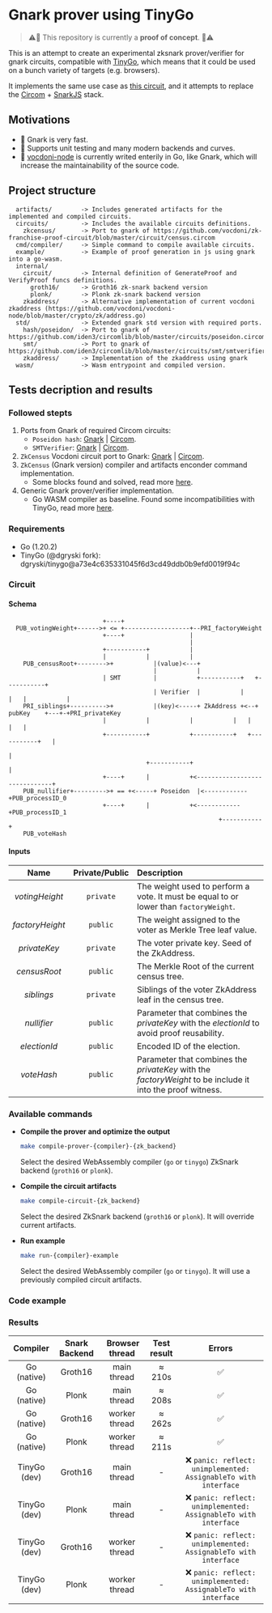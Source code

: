 # Gnark prover using TinyGo

> ⚠️🚧 This repository is currently a **proof of concept**. 🚧⚠️

This is an attempt to create an experimental zksnark prover/verifier for gnark circuits, compatible with [TinyGo](https://github.com/tinygo-org/tinygo), which means that it could be used on a bunch variety of targets (e.g. browsers).

It implements the same use case as [this circuit](https://github.com/vocdoni/zk-franchise-proof-circuit), and it attempts to replace the [Circom](https://github.com/iden3/circom) + [SnarkJS](https://github.com/iden3/snarkjs) stack.

## Motivations
 - 🚀 Gnark is very fast.
 - 💉 Supports unit testing and many modern backends and curves.
 - 🔗 [vocdoni-node](https://github.com/vocdoni/vocdoni-node) is currently writed enterily in Go, like Gnark, which will increase the maintainability of the source code.

## Project structure
```
  artifacts/        -> Includes generated artifacts for the implemented and compiled circuits.
  circuits/         -> Includes the available circuits definitions.
    zkcensus/       -> Port to gnark of https://github.com/vocdoni/zk-franchise-proof-circuit/blob/master/circuit/census.circom 
  cmd/compiler/     -> Simple command to compile available circuits.
  example/          -> Example of proof generation in js using gnark into a go-wasm.
  internal/
    circuit/        -> Internal definition of GenerateProof and VerifyProof funcs definitions.
      groth16/      -> Groth16 zk-snark backend version
      plonk/        -> Plonk zk-snark backend version
    zkaddress/      -> Alternative implementation of current vocdoni zkaddress (https://github.com/vocdoni/vocdoni-node/blob/master/crypto/zk/address.go)
  std/              -> Extended gnark std version with required ports.
    hash/poseidon/  -> Port to gnark of https://github.com/iden3/circomlib/blob/master/circuits/poseidon.circom
    smt/            -> Port to gnark of https://github.com/iden3/circomlib/blob/master/circuits/smt/smtverifier.circom
    zkaddress/      -> Implementation of the zkaddress using gnark
  wasm/             -> Wasm entrypoint and compiled version.
```

## Tests decription and results

### Followed stepts

1. Ports from Gnark of required Circom circuits:
    - `Poseidon hash`: [Gnark](./std/hash/poseidon/poseidon.go) | [Circom](https://github.com/iden3/circomlib/blob/db0202410771a3e3fc07c64c5226b64f954b8b5a/circuits/poseidon.circom).
    - `SMTVerifier`: [Gnark](./std/smt/verifier.go) | [Circom](https://github.com/iden3/circomlib/blob/a8cdb6cd1ad652cca1a409da053ec98f19de6c9d/circuits/smt/smtverifier.circom).
2. `ZkCensus` Vocdoni circuit port to Gnark: [Gnark](./circuits/zkcensus/zkcensus.go) | [Circom](https://github.com/vocdoni/zk-franchise-proof-circuit/blob/c2ead7f8502cf0dd7495140aec32599fd0a53199/circuit/census.circom).
4. `ZkCensus` (Gnark version) compiler and artifacts enconder command implementation.
    - Some blocks found and solved, read more [here](https://github.com/ConsenSys/gnark/issues/600).
3. Generic Gnark prover/verifier implementation.
    - Go WASM compiler as baseline. Found some incompatibilities with TinyGo, read more [here](https://github.com/tinygo-org/tinygo/issues/447#issuecomment-1455205919). 

### Requirements
* Go (1.20.2)
* TinyGo (@dgryski fork): dgryski/tinygo@a73e4c635331045f6d3cd49ddb0b9efd0019f94c


### Circuit 

#### Schema
```
                          +----+
  PUB_votingWeight+------>+ <= +------------------+--PRI_factoryWeight
                          +----+                  |
                                                  |
                          +-----------+           |
                          |           |           |
	PUB_censusRoot+-------->+           |(value)<---+
							            |           |
                          | SMT   		|           +-----------+   +-----------+
							            | Verifier	|           |           |   |           |
	PRI_siblings+---------->+           |(key)<-----+ ZkAddress	+<--+	pubKey	  +---+-+PRI_privateKey
                          |           |           |           |   |           |   |
                          +-----------+           +-----------+   +-----------+   |
                                                                                  |
                                      +-----------+                               |
                          +----+      |           +<------------------------------+
	PUB_nullifier+--------->+ == +<-----+ Poseidon	|<------------+PUB_processID_0
                          +----+      |           +<------------+PUB_processID_1
										                  +-----------+
	PUB_voteHash
```

#### Inputs
| Name | Private/Public | Description |
|:---:|:---:|:---|
| *votingHeight* | `private` | The weight used to perform a vote. It must be equal to or lower than `factoryWeight`. |
| *factoryHeight* | `public` | The weight assigned to the voter as Merkle Tree leaf value. |
| *privateKey* | `private` | The voter private key. Seed of the ZkAddress.  |
| *censusRoot* | `public` | The Merkle Root of the current census tree. |
| *siblings* | `private` | Siblings of the voter ZkAddress leaf in the census tree. |
| *nullifier* | `public` | Parameter that combines the *privateKey* with the *electionId* to avoid proof reusability. |
| *electionId* | `public` | Encoded ID of the election. |
| *voteHash* | `public` | Parameter that combines the *privateKey* with the *factoryWeight* to be include it into the proof witness. |

### Available commands
* **Compile the prover and optimize the output**
  ```sh
  make compile-prover-{compiler}-{zk_backend}
  ```
  Select the desired WebAssembly compiler (`go` or `tinygo`) ZkSnark backend (`groth16` or `plonk`).

* **Compile the circuit artifacts**
  ```sh
  make compile-circuit-{zk_backend}
  ```
  Select the desired ZkSnark backend (`groth16` or `plonk`). It will override current artifacts.

* **Run example**
  ```sh
  make run-{compiler}-example
  ```
  Select the desired WebAssembly compiler (`go` or `tinygo`). It will use a previously compiled circuit artifacts.

### Code example

### Results

| Compiler | Snark Backend | Browser thread | Test result | Errors |
|:---:|:---:|:---:|:---:|:---:|
| Go (native) | Groth16 | main thread | ≈ 210s | ✅ |
| Go (native) | Plonk | main thread | ≈ 208s | ✅ |
| Go (native) | Groth16 | worker thread | ≈ 262s | ✅ |
| Go (native) | Plonk | worker thread | ≈ 211s | ✅ |
| TinyGo (dev) | Groth16 | main thread | - | ❌ `panic: reflect: unimplemented: AssignableTo with interface` |
| TinyGo (dev) | Plonk | main thread | - | ❌ `panic: reflect: unimplemented: AssignableTo with interface` |
| TinyGo (dev) | Groth16 | worker thread | - | ❌ `panic: reflect: unimplemented: AssignableTo with interface` |
| TinyGo (dev) | Plonk | worker thread | - | ❌ `panic: reflect: unimplemented: AssignableTo with interface` |